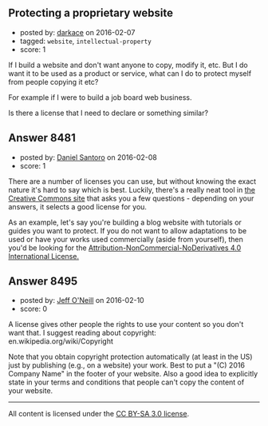 ## Protecting a proprietary website

- posted by: [darkace](https://stackexchange.com/users/2823302/darkace) on 2016-02-07
- tagged: `website`, `intellectual-property`
- score: 1

<p>If I build a website and don't want anyone to copy, modify it, etc. But I do want it to be used as a product or service, what can I do to protect myself from people copying it etc?</p>

<p>For example if I were to build a job board web business.</p>

<p>Is there a license that I need to declare or something similar?</p>



## Answer 8481

- posted by: [Daniel Santoro](https://stackexchange.com/users/3143116/daniel-santoro) on 2016-02-08
- score: 1

<p>There are a number of licenses you can use, but without knowing the exact nature it's hard to say which is best. Luckily, there's a really neat tool in <a href="http://creativecommons.org/choose/" rel="nofollow">the Creative Commons site</a> that asks you a few questions - depending on your answers, it selects a good license for you.</p>

<p>As an example, let's say you're building a blog website with tutorials or guides you want to protect. If you do not want to allow adaptations to be used or have your works used commercially (aside from yourself), then you'd be looking for the <a href="http://creativecommons.org/licenses/by-nc-nd/4.0/" rel="nofollow">Attribution-NonCommercial-NoDerivatives 4.0 International License.</a></p>



## Answer 8495

- posted by: [Jeff O'Neill](https://stackexchange.com/users/46273/jeff-o-neill) on 2016-02-10
- score: 0

<p>A license gives other people the rights to use your content so you don't want that. I suggest reading about copyright: en.wikipedia.org/wiki/Copyright</p>

<p>Note that you obtain copyright protection automatically (at least in the US) just by publishing (e.g., on a website) your work.  Best to put a "(C) 2016 Company Name" in the footer of your website.  Also a good idea to explicitly state in your terms and conditions that people can't copy the content of your website.</p>




---

All content is licensed under the [CC BY-SA 3.0 license](https://creativecommons.org/licenses/by-sa/3.0/).

